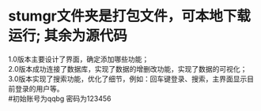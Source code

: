 # stumgr文件夹是打包文件，可本地下载运行; 其余为源代码     
1.0版本主要设计了界面，确定添加哪些功能；  
2.0版本成功连接了数据库，实现了数据的增删改功能，实现了数据的可视化；  
3.0版本实现了搜索功能，优化了细节，例如：回车键登录、搜索，主界面显示目前登录的用户等。  
#初始账号为qqbg 密码为123456
